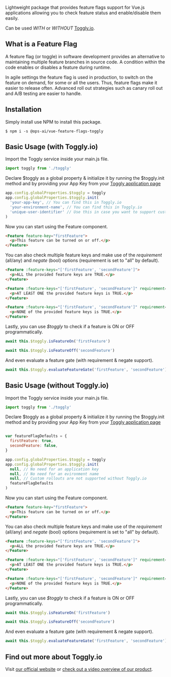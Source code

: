 Lightweight package that provides feature flags support for Vue.js applications allowing you to check feature status and enable/disable them easily.

Can be used *WITH* or *WITHOUT* [Toggly.io](https://toggly.io).

## What is a Feature Flag

A feature flag (or toggle) in software development provides an alternative to maintaining multiple feature branches in source code. A condition within the code enables or disables a feature during runtime.

In agile settings the feature flag is used in production, to switch on the feature on demand, for some or all the users. Thus, feature flags make it easier to release often. Advanced roll out strategies such as canary roll out and A/B testing are easier to handle.

## Installation

Simply install use NPM to install this package.

```shell
$ npm i -s @ops-ai/vue-feature-flags-toggly
```

## Basic Usage (with Toggly.io)

Import the Toggly service inside your main.js file.

```js
import toggly from './toggly'
```

Declare $toggly as a global property & initialize it by running the $toggly.init method and by providing your App Key from your [Toggly application page](https://app.toggly.io)

```js
app.config.globalProperties.$toggly = toggly
app.config.globalProperties.$toggly.init(
  'your-app-key', // You can find this in Toggly.io
  'your-environment-name', // You can find this in Toggly.io
  'unique-user-identifier' // Use this in case you want to support custom feature rollouts
)
```

Now you can start using the Feature component.

```html
<Feature feature-key="firstFeature">
  <p>This feature can be turned on or off.</p>
</Feature>
```

You can also check multiple feature keys and make use of the *requirement* (all/any) and *negate* (bool) options (requirement is set to "all" by default).

```html
<Feature :feature-keys="['firstFeature', 'secondFeature']">
  <p>ALL the provided feature keys are TRUE.</p>
</Feature>
```

```html
<Feature :feature-keys="['firstFeature', 'secondFeature']" requirement="any">
  <p>AT LEAST ONE the provided feature keys is TRUE.</p>
</Feature>
```

```html
<Feature :feature-keys="['firstFeature', 'secondFeature']" requirement="all" :negate="true">
  <p>NONE of the provided feature keys is TRUE.</p>
</Feature>
```

Lastly, you can use *$toggly* to check if a feature is ON or OFF programmatically.

```js
await this.$toggly.isFeatureOn('firstFeature')
```

```js
await this.$toggly.isFeatureOff('secondFeature')
```

And even evaluate a feature gate (with requirement & negate support).

```js
await this.$toggly.evaluateFeatureGate('firstFeature', 'secondFeature'], 'any', true)
```

## Basic Usage (without Toggly.io)

Import the Toggly service inside your main.js file.

```js
import toggly from './toggly'
```

Declare $toggly as a global property & initialize it by running the $toggly.init method and by providing your App Key from your [Toggly application page](https://app.toggly.io)

```js

var featureFlagDefaults = {
  firstFeature: true,
  secondFeature: false,
}

app.config.globalProperties.$toggly = toggly
app.config.globalProperties.$toggly.init(
  null, // No need for an application key
  null, // No need for an evironment name
  null, // Custom rollouts are not supported without Toggly.io
  featureFlagDefaults
)
```

Now you can start using the Feature component.

```html
<Feature feature-key="firstFeature">
  <p>This feature can be turned on or off.</p>
</Feature>
```

You can also check multiple feature keys and make use of the *requirement* (all/any) and *negate* (bool) options (requirement is set to "all" by default).

```html
<Feature :feature-keys="['firstFeature', 'secondFeature']">
  <p>ALL the provided feature keys are TRUE.</p>
</Feature>
```

```html
<Feature :feature-keys="['firstFeature', 'secondFeature']" requirement="any">
  <p>AT LEAST ONE the provided feature keys is TRUE.</p>
</Feature>
```

```html
<Feature :feature-keys="['firstFeature', 'secondFeature']" requirement="all" :negate="true">
  <p>NONE of the provided feature keys is TRUE.</p>
</Feature>
```

Lastly, you can use *$toggly* to check if a feature is ON or OFF programmatically.

```js
await this.$toggly.isFeatureOn('firstFeature')
```

```js
await this.$toggly.isFeatureOff('secondFeature')
```

And even evaluate a feature gate (with requirement & negate support).

```js
await this.$toggly.evaluateFeatureGate('firstFeature', 'secondFeature'], 'any', true)
```

## Find out more about Toggly.io

Visit [our official website](https://toggly.io) or [check out a video overview of our product](https://docs.toggly.io/).
